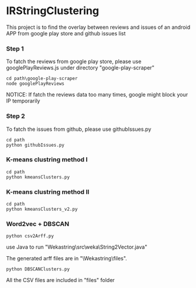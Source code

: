 # IRStringClustering
This project is to find the overlay between reviews and issues of an android APP from google play store and github issues list

### Step 1
To fatch the reviews from google play store, please use googlePlayReviews.js under directory "google-play-scraper"
````
cd path\google-play-scraper
node googlePlayReviews
````
NOTICE: If fatch the reviews data too many times, google might block your IP temporarily

### Step 2
To fatch the issues from github, please use githubIssues.py
````
cd path
python githubIssues.py
````

### K-means clustring method I
````
cd path
python kmeansClusters.py
````

### K-means clustring method II
````
cd path
python kmeansClusters_v2.py
````

### Word2vec + DBSCAN
````
python csv2Arff.py
````
use Java to run "Wekastring\src\weka\String2Vector.java"

The generated arff files are in "\Wekastring\files".
````
python DBSCANClusters.py
````

All the CSV files are included in "files" folder
